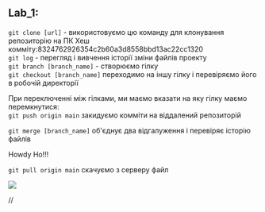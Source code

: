 ## Lab_1:
`git clone [url]` - використовуємо цю команду для клонування репозиторію на ПК
Хеш комміту:8324762926354c2b60a3d8558bbd13ac22cc1320  
`git log` - перегляд і вивчення історії зміни файлів проекту  
`git branch [branch_name]` - створюємо гілку  
`git checkout [branch_name]` переходимо на іншу гілку і перевіряємо його в робочій директорії  

При переключенні між гілками, ми маємо вказати на яку гілку маємо перемкнутися:  
`git push origin main` закидуємо комміти на віддалений репозиторій  

`git merge [branch_name]` об'єднує два відгалуження і перевіряє історію файлів  

Howdy Ho!!!

`git pull origin main` скачуємо з серверу файл

![](love_is.jpg)




//
